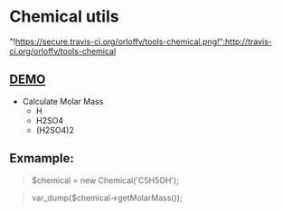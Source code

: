 # Chemical utils
"!https://secure.travis-ci.org/orloffv/tools-chemical.png!":http://travis-ci.org/orloffv/tools-chemical

[DEMO](http://chemical.orloffv.ru "Chemical DEMO")
---------------------------------------------------
- Calculate Molar Mass
	- H
	- H2SO4
	- (H2SO4)2
	
Exmample:
------------	
> $chemical = new Chemical('C5H5OH'); 

> var_dump($chemical->getMolarMass());
	
